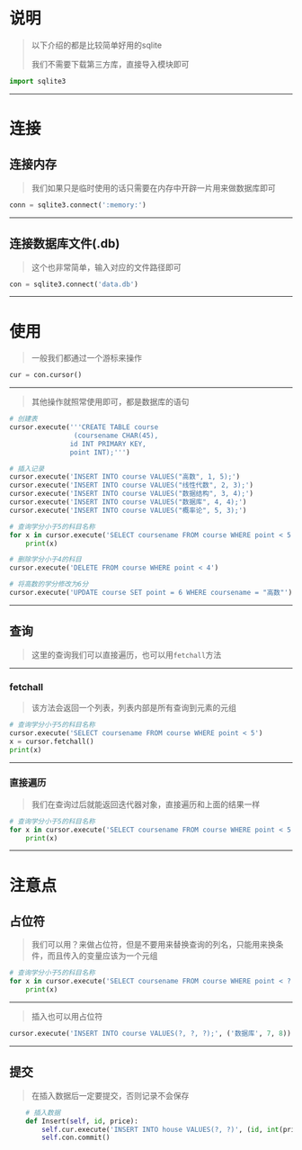 # 说明

> 以下介绍的都是比较简单好用的sqlite
>
> 我们不需要下载第三方库，直接导入模块即可

```python
import sqlite3
```

---

# 连接

## 连接内存

> 我们如果只是临时使用的话只需要在内存中开辟一片用来做数据库即可

```python
conn = sqlite3.connect(':memory:')
```

---

## 连接数据库文件(.db)

> 这个也非常简单，输入对应的文件路径即可

```python
con = sqlite3.connect('data.db')
```

---

# 使用

> 一般我们都通过一个游标来操作

```python
cur = con.cursor()
```

---

> 其他操作就照常使用即可，都是数据库的语句

```python
# 创建表
cursor.execute('''CREATE TABLE course
                (coursename CHAR(45),
               id INT PRIMARY KEY,
               point INT);''')

# 插入记录
cursor.execute('INSERT INTO course VALUES("高数", 1, 5);')
cursor.execute('INSERT INTO course VALUES("线性代数", 2, 3);')
cursor.execute('INSERT INTO course VALUES("数据结构", 3, 4);')
cursor.execute('INSERT INTO course VALUES("数据库", 4, 4);')
cursor.execute('INSERT INTO course VALUES("概率论", 5, 3);')

# 查询学分小于5的科目名称
for x in cursor.execute('SELECT coursename FROM course WHERE point < 5'):
    print(x)

# 删除学分小于4的科目
cursor.execute('DELETE FROM course WHERE point < 4')

# 将高数的学分修改为6分
cursor.execute('UPDATE course SET point = 6 WHERE coursename = "高数"')
```

---

## 查询

> 这里的查询我们可以直接遍历，也可以用`fetchall`方法

---

### fetchall

> 该方法会返回一个列表，列表内部是所有查询到元素的元组

```python
# 查询学分小于5的科目名称
cursor.execute('SELECT coursename FROM course WHERE point < 5')
x = cursor.fetchall()
print(x)
```

---

### 直接遍历

> 我们在查询过后就能返回迭代器对象，直接遍历和上面的结果一样

```python
# 查询学分小于5的科目名称
for x in cursor.execute('SELECT coursename FROM course WHERE point < 5'):
    print(x)
```

---

# 注意点

## 占位符

> 我们可以用？来做占位符，但是不要用来替换查询的列名，只能用来换条件，而且传入的变量应该为一个元组

```python
# 查询学分小于5的科目名称
for x in cursor.execute('SELECT coursename FROM course WHERE point < ?', (5,)):
    print(x)
```

---

> 插入也可以用占位符

```python
cursor.execute('INSERT INTO course VALUES(?, ?, ?);', ('数据库', 7, 8))
```

---

## 提交

> 在插入数据后一定要提交，否则记录不会保存

```python
    # 插入数据
    def Insert(self, id, price):
        self.cur.execute('INSERT INTO house VALUES(?, ?)', (id, int(price)))
        self.con.commit()
```

